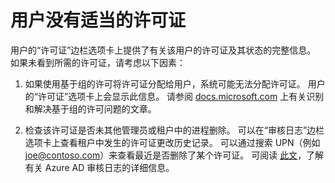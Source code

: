 <properties 
    pageTitle="A user doesn't have the right licensese"
    description="用户没有适当的许可证"
    service="microsoft.aad"
    resource="Microsoft_AAD_IAM"
    authors="piotrci"
    displayOrder="1771"
    supportTopicIds=""
    selfHelpType="resource"
    resourceTags="licensing_overview"
    productPesIds=""
    cloudEnvironments="public"
 />


# <a name="a-user-doesnt-have-the-right-licenses"></a>用户没有适当的许可证

用户的“许可证”边栏选项卡上提供了有关该用户的许可证及其状态的完整信息。 如果未看到所需的许可证，请考虑以下因素：

1. 如果使用基于组的许可将许可证分配给用户，系统可能无法分配许可证。 用户的“许可证”选项卡上会显示此信息。 请参阅 [docs.microsoft.com](https://docs.microsoft.com/azure/active-directory/active-directory-licensing-group-problem-resolution-azure-portal) 上有关识别和解决基于组的许可问题的文章。

2. 检查该许可证是否未其他管理员或租户中的进程删除。 可以在“审核日志”边栏选项卡上查看租户中发生的许可证更改历史记录。[](https://portal.azure.com/#blade/Microsoft_AAD_IAM/LicensesMenuBlade/Audit)
  可以通过搜索 UPN（例如 <joe@contoso.com>）来查看最近是否删除了某个许可证。 可阅读 [此文](https://docs.microsoft.com/azure/active-directory/active-directory-reporting-audit-events)，了解有关 Azure AD 审核日志的详细信息。



